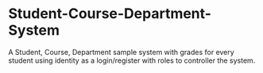 # Student-Course-Department-System
A Student, Course, Department sample system with grades for every student using identity as a login/register with roles to controller the system.
